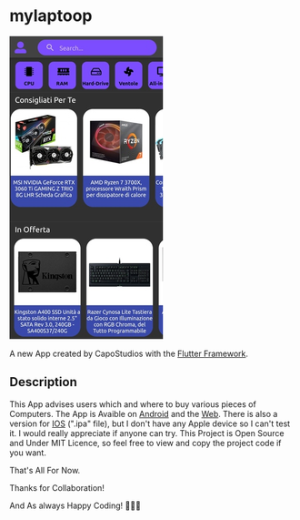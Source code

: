 # mylaptoop

![Screenshot](https://github.com/CapoStudios/mylaptoop/blob/main/img/ScreenShotHomePage.jpg)

A new App created by CapoStudios with the [Flutter Framework](https://flutter.dev/).

## Description

This App advises users which and where to buy various pieces of Computers.
The App is Avaible on [Android](https://github.com/CapoStudios/mylaptoop/releases/download/v1.0.77/app-release.apk) and the [Web](https://capostudios.github.io/mylaptoop/). 
There is also a version for [IOS](https://github.com/CapoStudios/mylaptoop/releases/download/v1.0.77/app.ipa) (".ipa" file), but I don't have any Apple device so I can't test it. I would really appreciate if anyone can try.
This Project is Open Source and Under MIT Licence, so feel free to view and copy the project code if you want.

That's All For Now.

Thanks for Collaboration!

And As always Happy Coding! 👨‍💻💪
